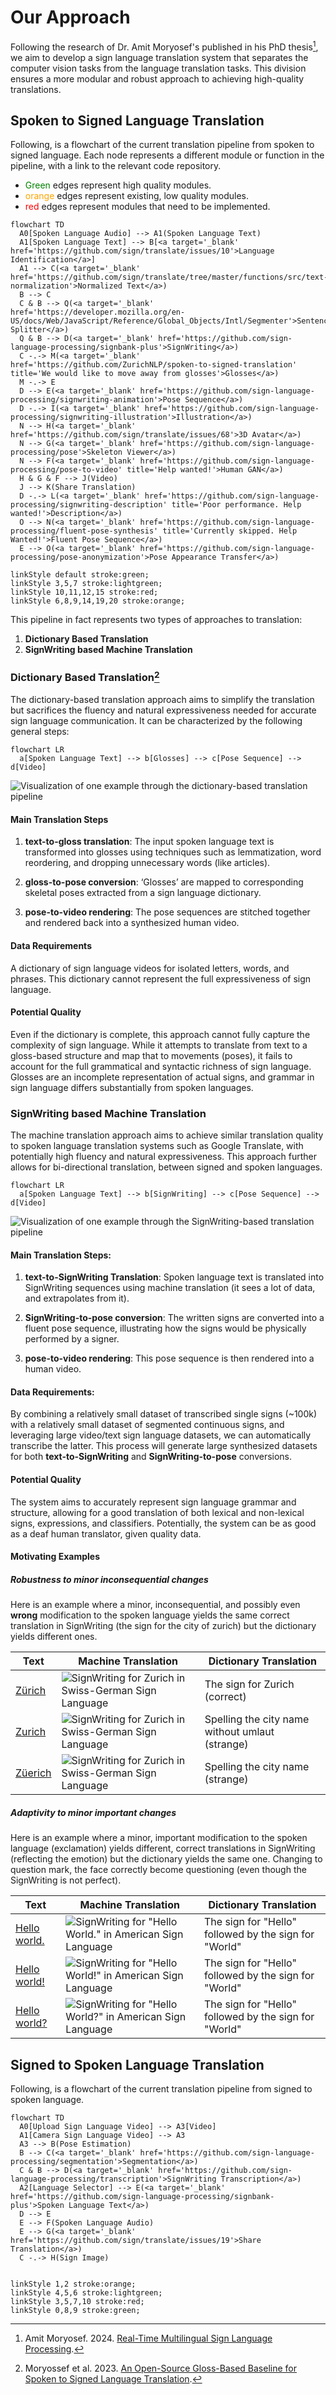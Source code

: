 # Our Approach

Following the research of Dr. Amit Moryosef's published in his PhD thesis[^amit-thesis], we aim to develop a sign language translation system that separates the computer vision tasks from the language translation tasks.
This division ensures a more modular and robust approach to achieving high-quality translations.

[^amit-thesis]: Amit Moryosef. 2024. [Real-Time Multilingual Sign Language Processing](https://arxiv.org/abs/2412.01991).

## Spoken to Signed Language Translation

Following, is a flowchart of the current translation pipeline from spoken to signed language.
Each node represents a different module or function in the pipeline, with a link to the relevant code repository.

- <span style="color: green">Green</span> edges represent high quality modules.
- <span style="color: orange">orange</span> edges represent existing, low quality modules.
- <span style="color: red">red</span> edges represent modules that need to be implemented.

```mermaid
flowchart TD
  A0[Spoken Language Audio] --> A1(Spoken Language Text)
  A1[Spoken Language Text] --> B[<a target='_blank' href='https://github.com/sign/translate/issues/10'>Language Identification</a>]
  A1 --> C(<a target='_blank' href='https://github.com/sign/translate/tree/master/functions/src/text-normalization'>Normalized Text</a>)
  B --> C
  C & B --> Q(<a target='_blank' href='https://developer.mozilla.org/en-US/docs/Web/JavaScript/Reference/Global_Objects/Intl/Segmenter'>Sentence Splitter</a>)
  Q & B --> D(<a target='_blank' href='https://github.com/sign-language-processing/signbank-plus'>SignWriting</a>)
  C -.-> M(<a target='_blank' href='https://github.com/ZurichNLP/spoken-to-signed-translation' title='We would like to move away from glosses'>Glosses</a>)
  M -.-> E
  D --> E(<a target='_blank' href='https://github.com/sign-language-processing/signwriting-animation'>Pose Sequence</a>)
  D -.-> I(<a target='_blank' href='https://github.com/sign-language-processing/signwriting-illustration'>Illustration</a>)
  N --> H(<a target='_blank' href='https://github.com/sign/translate/issues/68'>3D Avatar</a>)
  N --> G(<a target='_blank' href='https://github.com/sign-language-processing/pose'>Skeleton Viewer</a>)
  N --> F(<a target='_blank' href='https://github.com/sign-language-processing/pose-to-video' title='Help wanted!'>Human GAN</a>)
  H & G & F --> J(Video)
  J --> K(Share Translation)
  D -.-> L(<a target='_blank' href='https://github.com/sign-language-processing/signwriting-description' title='Poor performance. Help wanted!'>Description</a>)
  O --> N(<a target='_blank' href='https://github.com/sign-language-processing/fluent-pose-synthesis' title='Currently skipped. Help Wanted!'>Fluent Pose Sequence</a>)
  E --> O(<a target='_blank' href='https://github.com/sign-language-processing/pose-anonymization'>Pose Appearance Transfer</a>)

linkStyle default stroke:green;
linkStyle 3,5,7 stroke:lightgreen;
linkStyle 10,11,12,15 stroke:red;
linkStyle 6,8,9,14,19,20 stroke:orange;
```

This pipeline in fact represents two types of approaches to translation:

1. **Dictionary Based Translation**
2. **SignWriting based Machine Translation**

### Dictionary Based Translation[^dictionary-baseline]

[^dictionary-baseline]: Moryossef et al. 2023. [An Open-Source Gloss-Based Baseline for Spoken to Signed Language Translation](https://aclanthology.org/2023.at4ssl-1.3/).

The dictionary-based translation approach aims to simplify the translation but sacrifices the fluency and natural expressiveness needed for accurate sign language communication. It can be characterized by the following general steps:

```mermaid
flowchart LR
  a[Spoken Language Text] --> b[Glosses] --> c[Pose Sequence] --> d[Video]
```

![Visualization of one example through the dictionary-based translation pipeline](./assets//dictionary-pipeline.png)

#### **Main Translation Steps**

1. **text-to-gloss translation**: The input spoken language text is transformed into glosses using techniques such as lemmatization, word reordering, and dropping unnecessary words (like articles).

2. **gloss-to-pose conversion**: ‘Glosses’ are mapped to corresponding skeletal poses extracted from a sign language dictionary.

3. **pose-to-video rendering**: The pose sequences are stitched together and rendered back into a synthesized human video.

#### **Data Requirements**

A dictionary of sign language videos for isolated letters, words, and phrases. This dictionary cannot represent the full expressiveness of sign language.

#### **Potential Quality**

Even if the dictionary is complete, this approach cannot fully capture the complexity of sign language. While it attempts to translate from text to a gloss-based structure and map that to movements (poses), it fails to account for the full grammatical and syntactic richness of sign language. Glosses are an incomplete representation of actual signs, and grammar in sign language differs substantially from spoken languages.

### SignWriting based Machine Translation

The machine translation approach aims to achieve similar translation quality to spoken language translation systems such as Google Translate, with potentially high fluency and natural expressiveness. This approach further allows for bi-directional translation, between signed and spoken languages.

```mermaid
flowchart LR
  a[Spoken Language Text] --> b[SignWriting] --> c[Pose Sequence] --> d[Video]
```

![Visualization of one example through the SignWriting-based translation pipeline](./assets/sign-tube-example.png)

#### **Main Translation Steps:**

1. **text-to-SignWriting Translation**: Spoken language text is translated into SignWriting sequences using machine translation (it sees a lot of data, and extrapolates from it).

2. **SignWriting-to-pose conversion**: The written signs are converted into a fluent pose sequence, illustrating how the signs would be physically performed by a signer.

3. **pose-to-video rendering**: This pose sequence is then rendered into a human video.

#### **Data Requirements:**

By combining a relatively small dataset of transcribed single signs (~100k) with a relatively small dataset of segmented continuous signs, and leveraging large video/text sign language datasets, we can automatically transcribe the latter. This process will generate large synthesized datasets for both **text-to-SignWriting** and **SignWriting-to-pose** conversions.

#### **Potential Quality**

The system aims to accurately represent sign language grammar and structure, allowing for a good translation of both lexical and non-lexical signs, expressions, and classifiers.
Potentially, the system can be as good as a deaf human translator, given quality data.

#### **Motivating Examples**

##### Robustness to minor inconsequential changes

Here is an example where a minor, inconsequential, and possibly even **wrong** modification to the spoken language yields the same correct translation in SignWriting (the sign for the city of zurich) but the dictionary yields different ones.

| Text                                                         | Machine Translation                                                                | Dictionary Translation                          |
| ------------------------------------------------------------ | ---------------------------------------------------------------------------------- | ----------------------------------------------- |
| [Zürich](https://sign.mt/?spl=de&sil=sgg&text=Z%C3%BCrich)   | ![SignWriting for Zurich in Swiss-German Sign Language](assets/zurich/Zürich.png)  | The sign for Zurich (correct)                   |
| [Zurich](https://sign.mt/?spl=de&sil=sgg&text=Zurich)        | ![SignWriting for Zurich in Swiss-German Sign Language](assets/zurich/Zurich.png)  | Spelling the city name without umlaut (strange) |
| [Züerich](https://sign.mt/?spl=de&sil=sgg&text=Z%C3%BCerich) | ![SignWriting for Zurich in Swiss-German Sign Language](assets/zurich/Züerich.png) | Spelling the city name (strange)                |

##### Adaptivity to minor important changes

Here is an example where a minor, important modification to the spoken language (exclamation) yields different, correct translations in SignWriting (reflecting the emotion) but the dictionary yields the same one.
Changing to question mark, the face correctly become questioning (even though the SignWriting is not perfect).

| Text                                                                  | Machine Translation                                                                               | Dictionary Translation                                |
| --------------------------------------------------------------------- | ------------------------------------------------------------------------------------------------- | ----------------------------------------------------- |
| [Hello world.](https://sign.mt/?spl=en&sil=ase&text=Hello%20world.)   | ![SignWriting for "Hello World." in American Sign Language](assets/hello_world/period.png)        | The sign for "Hello" followed by the sign for "World" |
| [Hello world!](https://sign.mt/?spl=en&sil=ase&text=Hello%20world!)   | ![SignWriting for "Hello World!" in American Sign Language](assets/hello_world/exclamation.png)   | The sign for "Hello" followed by the sign for "World" |
| [Hello world?](https://sign.mt/?spl=en&sil=ase&text=Hello%20world%3F) | ![SignWriting for "Hello World?" in American Sign Language](assets/hello_world/question_mark.png) | The sign for "Hello" followed by the sign for "World" |

## Signed to Spoken Language Translation

Following, is a flowchart of the current translation pipeline from signed to spoken language.

```mermaid
flowchart TD
  A0[Upload Sign Language Video] --> A3[Video]
  A1[Camera Sign Language Video] --> A3
  A3 --> B(Pose Estimation)
  B --> C(<a target='_blank' href='https://github.com/sign-language-processing/segmentation'>Segmentation</a>)
  C & B --> D(<a target='_blank' href='https://github.com/sign-language-processing/transcription'>SignWriting Transcription</a>)
  A2[Language Selector] --> E(<a target='_blank' href='https://github.com/sign-language-processing/signbank-plus'>Spoken Language Text</a>)
  D --> E
  E --> F(Spoken Language Audio)
  E --> G(<a target='_blank' href='https://github.com/sign/translate/issues/19'>Share Translation</a>)
  C -.-> H(Sign Image)


linkStyle 1,2 stroke:orange;
linkStyle 4,5,6 stroke:lightgreen;
linkStyle 3,5,7,10 stroke:red;
linkStyle 0,8,9 stroke:green;
```

